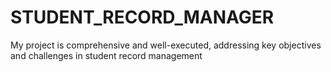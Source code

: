# STUDENT_RECORD_MANAGER
My project is comprehensive and well-executed, addressing key objectives and challenges in student record management
